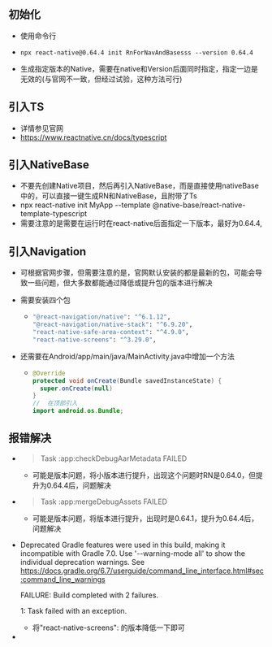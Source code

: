 ## 初始化

- 使用命令行

- ```node
  npx react-native@0.64.4 init RnForNavAndBasesss --version 0.64.4 
  ```

- 生成指定版本的Native，需要在native和Version后面同时指定，指定一边是无效的(与官网不一致，但经过试验，这种方法可行)

## 引入TS

- 详情参见官网
- https://www.reactnative.cn/docs/typescript

## 引入NativeBase

- 不要先创建Native项目，然后再引入NativeBase，而是直接使用nativeBase中的，可以直接一键生成RN和NativeBase，且附带了Ts
- npx react-native init MyApp --template @native-base/react-native-template-typescript
- 需要注意的是需要在运行时在react-native后面指定一下版本，最好为0.64.4,

## 引入Navigation

- 可根据官网步骤，但需要注意的是，官网默认安装的都是最新的包，可能会导致一些问题，但大多数都能通过降低或提升包的版本进行解决

- 需要安装四个包

  - ```bash
    "@react-navigation/native": "^6.1.12",
    "@react-navigation/native-stack": "^6.9.20",
    "react-native-safe-area-context": "^4.9.0",
    "react-native-screens": "^3.29.0",
    ```

- 还需要在Android/app/main/java/MainActivity.java中增加一个方法

  - ```java
    @Override
    protected void onCreate(Bundle savedInstanceState) {
      super.onCreate(null)
    }
    //	在顶部引入
    import android.os.Bundle;
    ```

## 报错解决

- > Task :app:checkDebugAarMetadata FAILED

  - 可能是版本问题，将小版本进行提升，出现这个问题时RN是0.64.0，但提升为0.64.4后，问题解决

- > Task :app:mergeDebugAssets FAILED

  - 可能是版本问题，将版本进行提升，出现时是0.64.1，提升为0.64.4后，问题解决

- Deprecated Gradle features were used in this build, making it incompatible with Gradle 7.0.
  Use '--warning-mode all' to show the individual deprecation warnings.
  See https://docs.gradle.org/6.7/userguide/command_line_interface.html#sec:command_line_warnings
                                                                                                                                                                                                              
  FAILURE: Build completed with 2 failures.                                                                                                                                                                   

  1: Task failed with an exception.

  - 将"react-native-screens": 的版本降低一下即可

- 